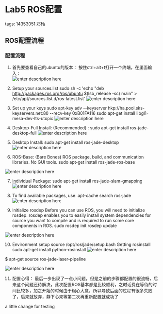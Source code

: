 ﻿# Lab5 ROS配置
tags: 14353051 邓玲


## ROS配置流程

### 配置流程
1.	首先要查看自己的ubuntu的版本：
按住ctrl+alt+t打开一个终端，在里面输入：  
![enter description here][1]

2. Setup your sources.list
 sudo sh -c 'echo "deb http://packages.ros.org/ros/ubuntu $(lsb_release -sc) main" > /etc/apt/sources.list.d/ros-latest.list'
 ![enter description here][2]

3. Set up your keys
  sudo apt-key adv --keyserver hkp://ha.pool.sks-keyservers.net:80 --recv-key 0xB01FA116
  sudo apt-get install libgl1-mesa-dev-lts-utopic
  ![enter description here][3]

4.  Desktop-Full Install: (Recommended) : 
 sudo apt-get install ros-jade-desktop-full
 ![enter description here][4]

5. Desktop Install:
 sudo apt-get install ros-jade-desktop
 ![enter description here][5]

6. ROS-Base: (Bare Bones) ROS package, build, and communication libraries. No GUI tools. 
 sudo apt-get install ros-jade-ros-base

 ![enter description here][6]

7. Individual Package:
 sudo apt-get install ros-jade-slam-gmapping
 ![enter description here][7]

8. To find available packages, use: 
 apt-cache search ros-jade
 ![enter description here][8]

9. Initialize rosdep
 Before you can use ROS, you will need to initialize rosdep. rosdep enables you to easily install system dependencies for source you want to compile and is required to run some core components in ROS. 
 sudo rosdep init
 rosdep update
 
 ![enter description here][9]

10. Environment setup
 source /opt/ros/jade/setup.bash
 Getting rosinstall
 sudo apt-get install python-rosinstall
 ![enter description here][10]
 
 $ apt-get source ros-jade-laser-pipeline
 
 ![enter description here][11]
 
11. 配置心得：
     最后一步出现了一点小问题，但是之前的步骤都配置的很流畅，后来这个问题还待解决，此次配置ROS基本都是比较顺利，之时话费在等待的时间比较多，加之开始的时候由于粗心大意，所以导致后面的过程有很多失败了，后来就放弃，静下心来等第二次再重新配置就成功了


  [1]: http://7xrn7f.com1.z0.glb.clouddn.com/16-11-7/6667840.jpg
  [2]: http://7xrn7f.com1.z0.glb.clouddn.com/16-11-7/84820975.jpg
  [3]: http://7xrn7f.com1.z0.glb.clouddn.com/16-11-7/84820975.jpg
  [4]: http://7xrn7f.com1.z0.glb.clouddn.com/16-11-7/16993558.jpg
  [5]: http://7xrn7f.com1.z0.glb.clouddn.com/16-11-7/8925013.jpg
  [6]: http://7xrn7f.com1.z0.glb.clouddn.com/16-11-7/61338893.jpg
  [7]: http://7xrn7f.com1.z0.glb.clouddn.com/16-11-7/50982846.jpg
  [8]: http://7xrn7f.com1.z0.glb.clouddn.com/16-11-7/61395617.jpg
  [9]: http://7xrn7f.com1.z0.glb.clouddn.com/16-11-7/3841229.jpg
  [10]: http://7xrn7f.com1.z0.glb.clouddn.com/16-11-7/2435380.jpg
  [11]: http://7xrn7f.com1.z0.glb.clouddn.com/16-11-7/20749732.jpg



a little change for testing
